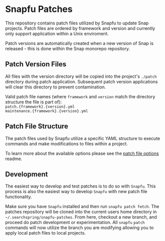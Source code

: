 # Snapfu Patches

This repository contains patch files utilized by Snapfu to update Snap projects. Patch files are ordered by framework and version and currently only support application within a Unix enviroment.

Patch versions are automatically created when a new version of Snap is released - this is done within the Snap monorepo repository.

## Patch Version Files
All files with the version directory will be copied into the project's `./patch` directory during patch application. Subsequent patch version applications will clear this directory to prevent contamination.

Valid patch file names (where `framework` and `version` match the directory structure the file is part of):  
`patch.{framework}.{version}.yml`  
`maintenance.{framework}.{version}.yml`

## Patch File Structure
The patch files used by Snapfu utilize a specific YAML structure to execute commands and make modifications to files within a project.

To learn more about the available options please see the [patch file options](./docs/patches.md) readme.

## Development
The easiest way to develop and test patches is to do so with `Snapfu`. This process is also the easiest way to develop `Snapfu` with new patch file functionality.

Make sure you have `Snapfu` installed and then run `snapfu patch fetch`. The patches repository will be cloned into the current users home directory in `~/.searchspring/snapfu-patches`. From here, checkout a new branch, and proceed do patch development or experimentation. All `snapfu` `patch` commands will now utilize the branch you are modifying allowing you to apply local patch files to local projects.
